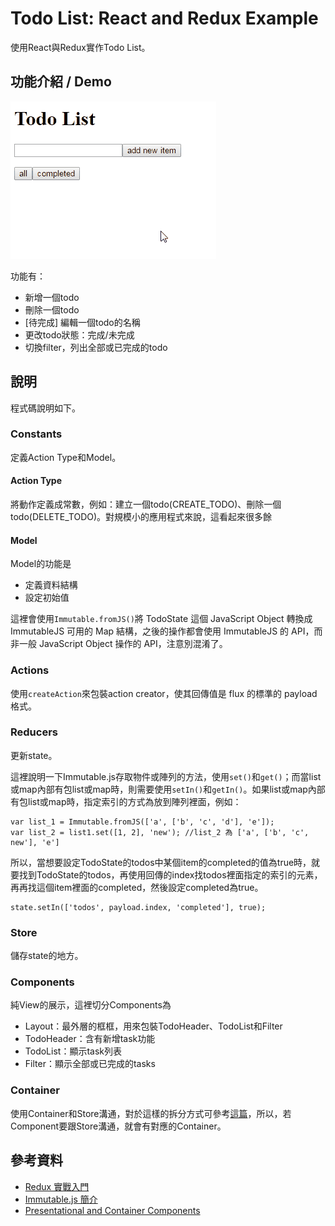 # Todo List: React and Redux Example
使用React與Redux實作Todo List。

## 功能介紹 / Demo
![Todo List -  React and Redux Example](demo.gif)

功能有：

- 新增一個todo
- 刪除一個todo
- [待完成] 編輯一個todo的名稱
- 更改todo狀態：完成/未完成
- 切換filter，列出全部或已完成的todo

## 說明
程式碼說明如下。

### Constants
定義Action Type和Model。

#### Action Type
將動作定義成常數，例如：建立一個todo(CREATE_TODO)、刪除一個todo(DELETE_TODO)。對規模小的應用程式來說，這看起來很多餘

#### Model
Model的功能是

- 定義資料結構
- 設定初始值

這裡會使用`Immutable.fromJS()`將 TodoState 這個 JavaScript Object 轉換成 ImmutableJS 可用的 Map 結構，之後的操作都會使用 ImmutableJS 的 API，而非一般 JavaScript Object 操作的 API，注意別混淆了。

### Actions
使用`createAction`來包裝action creator，使其回傳值是 flux 的標準的 payload 格式。

### Reducers
更新state。

這裡說明一下Immutable.js存取物件或陣列的方法，使用`set()`和`get()`；而當list或map內部有包list或map時，則需要使用`setIn()`和`getIn()`。如果list或map內部有包list或map時，指定索引的方式為放到陣列裡面，例如：

    var list_1 = Immutable.fromJS(['a', ['b', 'c', 'd'], 'e']);
    var list_2 = list1.set([1, 2], 'new'); //list_2 為 ['a', ['b', 'c', new'], 'e']

所以，當想要設定TodoState的todos中某個item的completed的值為true時，就要找到TodoState的todos，再使用回傳的index找todos裡面指定的索引的元素，再再找這個item裡面的completed，然後設定completed為true。

    state.setIn(['todos', payload.index, 'completed'], true);

### Store
儲存state的地方。

### Components
純View的展示，這裡切分Components為

- Layout：最外層的框框，用來包裝TodoHeader、TodoList和Filter
- TodoHeader：含有新增task功能
- TodoList：顯示task列表
- Filter：顯示全部或已完成的tasks

### Container
使用Container和Store溝通，對於這樣的拆分方式可參考[這篇](https://medium.com/@dan_abramov/smart-and-dumb-components-7ca2f9a7c7d0#.nr2ds9lyk)，所以，若Component要跟Store溝通，就會有對應的Container。

## 參考資料
- [Redux 實戰入門](https://github.com/kdchang/reactjs101/blob/master/Ch07/react-redux-real-world-example.md)
- [Immutable.js 簡介](https://rhadow.github.io/2015/05/10/flux-immutable)
- [Presentational and Container Components](https://medium.com/@dan_abramov/smart-and-dumb-components-7ca2f9a7c7d0#.nr2ds9lyk)
